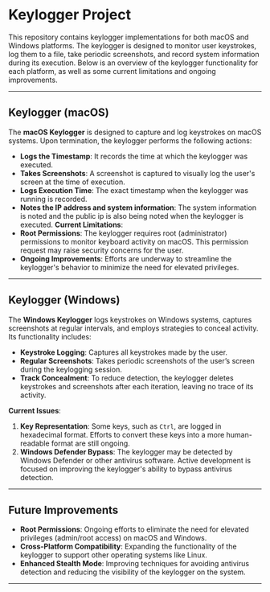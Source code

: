 # Keylogger Project

This repository contains keylogger implementations for both macOS and Windows platforms. The keylogger is designed to monitor user keystrokes, log them to a file, take periodic screenshots, and record system information during its execution. Below is an overview of the keylogger functionality for each platform, as well as some current limitations and ongoing improvements.

---

## Keylogger (macOS)

The **macOS Keylogger** is designed to capture and log keystrokes on macOS systems. Upon termination, the keylogger performs the following actions:

- **Logs the Timestamp**: It records the time at which the keylogger was executed.
- **Takes Screenshots**: A screenshot is captured to visually log the user's screen at the time of execution.
- **Logs Execution Time**: The exact timestamp when the keylogger was running is recorded.
- **Notes the IP address and system information**: The system information is noted and the public ip is also being noted when the keylogger is executed.
**Current Limitations**:
- **Root Permissions**: The keylogger requires root (administrator) permissions to monitor keyboard activity on macOS. This permission request may raise security concerns for the user.
- **Ongoing Improvements**: Efforts are underway to streamline the keylogger's behavior to minimize the need for elevated privileges.

---

## Keylogger (Windows)

The **Windows Keylogger** logs keystrokes on Windows systems, captures screenshots at regular intervals, and employs strategies to conceal activity. Its functionality includes:

- **Keystroke Logging**: Captures all keystrokes made by the user.
- **Regular Screenshots**: Takes periodic screenshots of the user’s screen during the keylogging session.
- **Track Concealment**: To reduce detection, the keylogger deletes keystrokes and screenshots after each iteration, leaving no trace of its activity.

**Current Issues**:
1. **Key Representation**: Some keys, such as `Ctrl`, are logged in hexadecimal format. Efforts to convert these keys into a more human-readable format are still ongoing.
2. **Windows Defender Bypass**: The keylogger may be detected by Windows Defender or other antivirus software. Active development is focused on improving the keylogger's ability to bypass antivirus detection.

---

## Future Improvements
- **Root Permissions**: Ongoing efforts to eliminate the need for elevated privileges (admin/root access) on macOS and Windows.
- **Cross-Platform Compatibility**: Expanding the functionality of the keylogger to support other operating systems like Linux.
- **Enhanced Stealth Mode**: Improving techniques for avoiding antivirus detection and reducing the visibility of the keylogger on the system.

---
